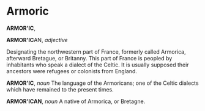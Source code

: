 # Armoric

**ARMOR'IC**,

**ARMOR'IC**AN, _adjective_

Designating the northwestern part of France, formerly called Armorica, afterward Bretague, or Britanny. This part of France is peopled by inhabitants who speak a dialect of the Celtic. It is usually supposed their ancestors were refugees or colonists from England.

**ARMOR'IC**, _noun_ The language of the Armoricans; one of the Celtic dialects which have remained to the present times.

**ARMOR'ICAN**, _noun_ A native of Armorica, or Bretagne.